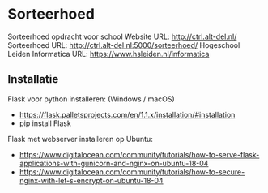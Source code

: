 # Sorteerhoed
Sorteerhoed opdracht voor school
Website URL: http://ctrl.alt-del.nl/
Sorteerhoed URL: http://ctrl.alt-del.nl:5000/sorteerhoed/
Hogeschool Leiden Informatica URL: https://www.hsleiden.nl/informatica

## Installatie
Flask voor python installeren: (Windows / macOS)
  - https://flask.palletsprojects.com/en/1.1.x/installation/#installation
  - pip install Flask

Flask met webserver installeren op Ubuntu:
  - https://www.digitalocean.com/community/tutorials/how-to-serve-flask-applications-with-gunicorn-and-nginx-on-ubuntu-18-04
  - https://www.digitalocean.com/community/tutorials/how-to-secure-nginx-with-let-s-encrypt-on-ubuntu-18-04
